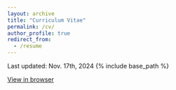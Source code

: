 ```yaml
---
layout: archive
title: "Curriculum Vitae"
permalink: /cv/
author_profile: true
redirect_from:
  - /resume
---
```

Last updated: Nov. 17th, 2024
{% include base_path %}


<a href="/files/CV.pdf" target="_blank">View in browser</a>

<object data="/files/CV.pdf" type="application/pdf" width="500px" height="500px"></object>

<!-- <object data="https://drive.google.com/file/d/1Ozx5GoYW8F_RxdKZ21ni9gkerSDIeU9q/view?usp=sharing" type="application/pdf" width="700px" height="700px">
    <embed src="https://drive.google.com/file/d/1Ozx5GoYW8F_RxdKZ21ni9gkerSDIeU9q/view?usp=sharing">
        <p>This browser does not support PDFs. Please download the PDF to view it: <a href="https://drive.google.com/file/d/1Ozx5GoYW8F_RxdKZ21ni9gkerSDIeU9q/view?usp=sharing">Download PDF</a>.</p>
    </embed>
</object> -->
